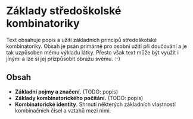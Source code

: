 # Základy středoškolské kombinatoriky

Text obsahuje popis a užití základních principů středoškolské kombinatoriky. Obsah je psán primárně pro osobní užití při doučování a je tak uzpůsoben mému výkladu látky. Přesto však text může být využit i jinými a lze si jej přizpůsobit obrazu svému. :-)

## Obsah
- **Základní pojmy a značení.** (TODO: popis)
- **Základy kombinatorického počítání.** (TODO: popis)
- **Kombinatorické identity**. Shrnutí některých základních vlastností kombinačních čísel a vztahů mezi nimi.